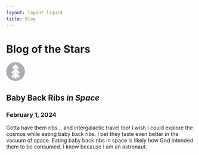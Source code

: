 ```yaml
---
layout: layout.liquid
title: Blog
---
```


# Blog of the **Stars**
<img class="about" alt="pine" src="/images/pine.png" width="50" />

## Baby Back Ribs *in Space*
### February 1, 2024
Gotta have them ribs... and intergalactic travel too! I wish I could explore the cosmos while eating baby back ribs. I bet they taste even better in the vacuum of space. Eating baby back ribs in space is likely how God intended them to be consumed. I know because I am an astronaut.

